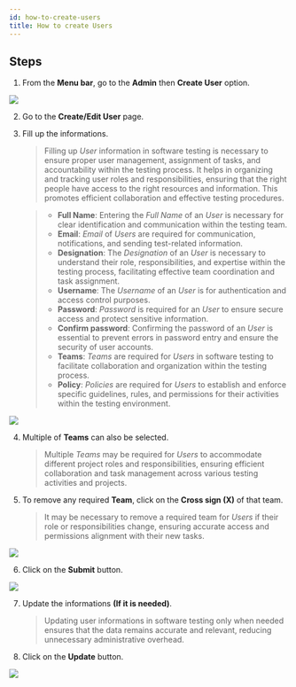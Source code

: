 ```yaml
---
id: how-to-create-users
title: How to create Users
---
```


## Steps
1. From the **Menu bar**, go to the **Admin** then **Create User** option.

![](/img/how-tos/how-to-create-users/create-user.png)

2. Go to the **Create/Edit User** page.
3. Fill up the informations.  
   > Filling up *User* information in software testing is necessary to ensure proper user management, assignment of tasks, and accountability within the testing process. It helps in organizing and tracking user roles and responsibilities, ensuring that the right people have access to the right resources and information. This promotes efficient collaboration and effective testing procedures.  

   > * **Full Name**: Entering the *Full Name* of an *User* is necessary for clear identification and communication within the testing team.   
   > * **Email**: *Email* of *Users* are required for communication, notifications, and sending test-related information.  
   > * **Designation**: The *Designation* of an *User* is necessary to understand their role, responsibilities, and expertise within the testing process, facilitating effective team coordination and task assignment.    
   > * **Username**: The *Username* of an *User* is for authentication and access control purposes.  
   > * **Password**: *Password* is required for an *User* to ensure secure access and protect sensitive information.  
   > * **Confirm password**: Confirming the password of an *User* is essential to prevent errors in password entry and ensure the security of user accounts.  
   > * **Teams**: *Teams* are required for *Users* in software testing to facilitate collaboration and organization within the testing process.   
   > * **Policy**: *Policies* are required for *Users* to establish and enforce specific guidelines, rules, and permissions for their activities within the testing environment.

![](/img/how-tos/how-to-create-users/user-informations.png)

4. Multiple of **Teams** can also be selected.
   > Multiple *Teams* may be required for *Users* to accommodate different project roles and responsibilities, ensuring efficient collaboration and task management across various testing activities and projects. 
5. To remove any required **Team**, click on the **Cross sign (X)** of that team.
   > It may be necessary to remove a required team for *Users* if their role or responsibilities change, ensuring accurate access and permissions alignment with their new tasks.

![](/img/how-tos/how-to-create-users/remove-user.png)

6. Click on the **Submit** button.

![](/img/how-tos/how-to-create-users/user-submit.png)

7. Update the informations **(If it is needed)**.
   > Updating user informations in software testing only when needed ensures that the data remains accurate and relevant, reducing unnecessary administrative overhead.
8. Click on the **Update** button.

![](/img/how-tos/how-to-create-users/user-edit.png)